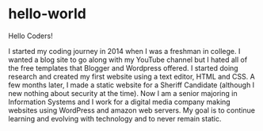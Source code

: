 # hello-world

Hello Coders!

I started my coding journey in 2014 when I was a freshman in college. I wanted a blog site to go along with my YouTube channel but I hated all of the free templates that Blogger and Wordpress offered. I started doing research and created my first website using a text editor, HTML and CSS. A few months later, I made a static website for a Sheriff Candidate (although I new nothing about security at the time). Now I am a senior majoring in Information Systems and I work for a digital media company making websites using WordPress and amazon web servers. My goal is to continue learning and evolving with technology and to never remain static.
